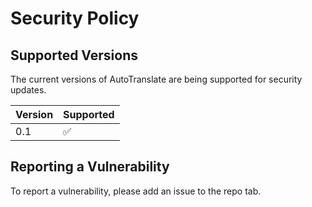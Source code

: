# Security Policy

## Supported Versions

The current versions of AutoTranslate are being supported for security updates. 

| Version | Supported          |
| ------- | ------------------ |
| 0.1   | :white_check_mark: |

## Reporting a Vulnerability

To report a vulnerability, please add an issue to the repo tab. 
